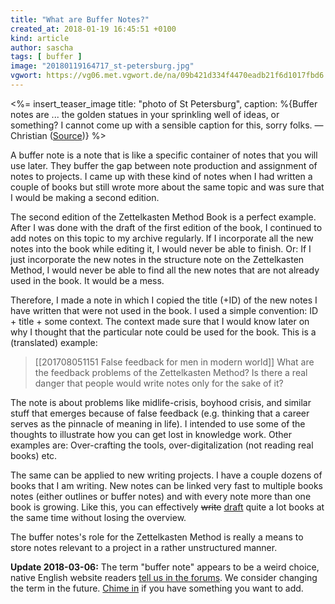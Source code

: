 ```yaml
---
title: "What are Buffer Notes?"
created_at: 2018-01-19 16:45:51 +0100
kind: article
author: sascha
tags: [ buffer ]
image: "20180119164717_st-petersburg.jpg"
vgwort: https://vg06.met.vgwort.de/na/09b421d334f4470eadb21f6d1017fbd6
---
```


<%= insert_teaser_image title: "photo of St Petersburg", caption: %{Buffer notes are ... the golden statues in your sprinkling well of ideas, or something? I cannot come up with a sensible caption for this, sorry folks. &mdash;Christian (<a href="https://pixabay.com/de/st-petersburg-springbrunnen-2930123/">Source</a>)} %>

A buffer note is a note that is like a specific container of notes that you will use later. They buffer the gap between note production and assignment of notes to projects. I came up with these kind of notes when I had written a couple of books but still wrote more about the same topic and was sure that I would be making a second edition.

The second edition of the Zettelkasten Method Book is a perfect example. After I was done with the draft of the first edition of the book, I continued to add  notes on this topic to my archive regularly. If I incorporate all the new notes into the book while editing it, I would never be able to finish. Or: If I just incorporate the new notes in the structure note on the Zettelkasten Method, I would never be able to find all the new notes that are not already used in the book. It would be a mess.

Therefore, I made a note in which I copied the title (+ID) of the new notes I have written that were not used in the book. I used a simple convention: ID + title + some context. The context made sure that I would know later on why I thought that the particular note could be used for the book. This is a (translated) example:

> \[\[201708051151 False feedback for men in modern world\]\] What are the feedback problems of the Zettelkasten Method? Is there a real danger that people would write notes only for the sake of it?

The note is about problems like midlife-crisis, boyhood crisis, and similar stuff that emerges because of false feedback (e.g. thinking that a career serves as the pinnacle of meaning in life). I intended to use some of the thoughts to illustrate how you can get lost in knowledge work. Other examples are: Over-crafting the tools, over-digitalization (not reading real books) etc. 

The same can be applied to new writing projects. I have a couple dozens of books that I am writing. New notes can be linked very fast to multiple books notes (either outlines or buffer notes) and with every note more than one book is growing. Like this, you can effectively <del>write</del> <ins>draft</ins> quite a lot books at the same time without losing the overview.

The buffer notes's role for the Zettelkasten Method is really a means to store notes relevant to a project in a rather unstructured manner.

**Update 2018-03-06:** The term "buffer note" appears to be a weird choice, native English website readers [tell us in the forums][buffer-forum]. We consider changing the term in the future. [Chime in][buffer-forum] if you have something you want to add.

[buffer-forum]: https://forum.zettelkasten.de/discussion/122/what-are-buffer-notes
